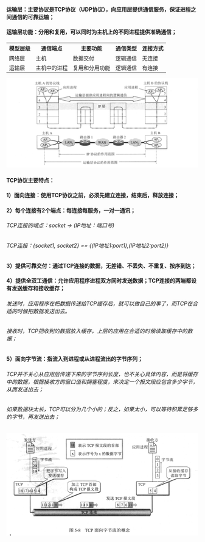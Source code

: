 #### 运输层：主要协议是TCP协议（UDP协议），向应用层提供通信服务，保证进程之间通信的可靠运输；
#### 运输层功能：分用和复用，可以同时为主机上的不同进程提供准确通信；

<table>
    <th>模型层级</th>
    <th>通信端点</th>
    <th>主要功能</th>
    <th>通信类型</th>
    <th>连接方式</th>
    <tr>
        <td>网络层</td>
        <td>主机</td>
        <td>数据交付</td>
        <td>逻辑通信</td>
        <td>无连接</td>
    </tr>
    <tr>
        <td>运输层</td>
        <td>主机中的进程</td>
        <td>复用和分用功能</td>
        <td>逻辑通信</td>
        <td>有连接</td>
    </tr>
</table>

![](../resource/image/计算机组成原理/运输层通信流程.png "1")

#### TCP协议主要特点：
#### 1）面向连接：使用TCP协议之前，必须先建立连接，结束后，释放连接；
#### 2）每个连接有2个端点：每连接每服务，一对一通讯；
###### TCP连接的端点：socket -> (IP地址：端口号)
###### TCP连接：{socket1, socket2} == {(IP地址1:port1),(IP地址2:port2)}
#### 3）提供可靠交付：通过TCP连接的数据，无差错、不丢失、不重复、按序到达；
#### 4）提供全双工通信：允许应用程序进程双方同时发送数据；TCP连接的两端都设有发送缓存和接收缓存；
###### 发送时，应用程序在把数据传送给TCP缓存后，就可以做自己的事了，而TCP在合适的时候把数据发送出去。
###### 接收时，TCP把收到的数据放入缓存，上层的应用在合适的时候读取缓存中的数据；
#### 5）面向字节流：指流入到进程或从进程流出的字节序列；
###### TCP并不关心从应用层传递下来的字节序列长度，也不关心具体内容，而是将缓存中的数据，根据接收方的窗口值和拥塞程度，来决定一个报文段应包含多少字节，从而发送出去；
###### 如果数据块太长，TCP可以分为几个小的；反之，如果太小，可以等待积累足够多的字节，再发送出去；

![](../resource/image/计算机组成原理/TCP面向字节流概念.png "1")